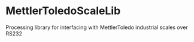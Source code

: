 MettlerToledoScaleLib
=====================

Processing library for interfacing with MettlerToledo industrial scales over RS232
